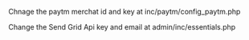 Chnage the paytm merchat id and key at inc/paytm/config_paytm.php

Change the Send Grid Api key and email at admin/inc/essentials.php 
